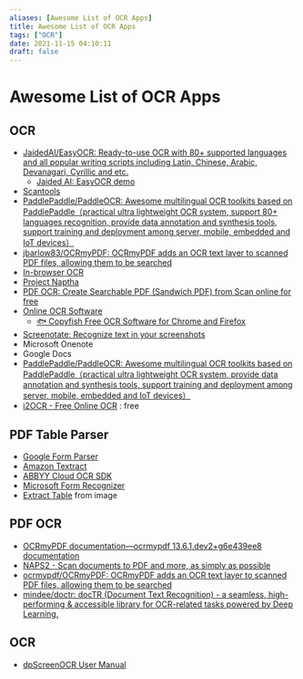 ```yaml
---
aliases: [Awesome List of OCR Apps]
title: Awesome List of OCR Apps
tags: ["OCR"]
date: 2021-11-15 04:10:11
draft: false
---
```


# Awesome List of OCR Apps

## OCR

- [JaidedAI/EasyOCR: Ready-to-use OCR with 80+ supported languages and all popular writing scripts including Latin, Chinese, Arabic, Devanagari, Cyrillic and etc.](https://github.com/JaidedAI/EasyOCR)
    - [Jaided AI: EasyOCR demo](https://www.jaided.ai/easyocr/)
- [Scantools](https://kebekus.gitlab.io/scantools/)
- [PaddlePaddle/PaddleOCR: Awesome multilingual OCR toolkits based on PaddlePaddle（practical ultra lightweight OCR system, support 80+ languages recognition, provide data annotation and synthesis tools, support training and deployment among server, mobile, embedded and IoT devices）](https://github.com/PaddlePaddle/PaddleOCR/)
- [jbarlow83/OCRmyPDF: OCRmyPDF adds an OCR text layer to scanned PDF files, allowing them to be searched](https://github.com/jbarlow83/OCRmyPDF/)
- [In-browser OCR](https://ian-nai.github.io/In-Browser-OCR/)
- [Project Naptha](https://projectnaptha.com/)
- [PDF OCR: Create Searchable PDF (Sandwich PDF) from Scan online for free](https://ocr.space/searchablepdf)
- [Online OCR Software](https://ocr.space/)
    - [🐟 Copyfish Free OCR Software for Chrome and Firefox](https://ocr.space/copyfish/)
- [Screenotate: Recognize text in your screenshots](https://screenotate.com/)
- Microsoft Onenote
- Google Docs
- [PaddlePaddle/PaddleOCR: Awesome multilingual OCR toolkits based on PaddlePaddle（practical ultra lightweight OCR system, provide data annotation and synthesis tools, support training and deployment among server, mobile, embedded and IoT devices）](https://github.com/PaddlePaddle/PaddleOCR)
- [i2OCR - Free Online OCR](https://www.i2ocr.com/) : free

## PDF Table Parser

- [Google Form Parser](https://www.crosstab.io/reviews/google-form-parser)
- [Amazon Textract](https://www.crosstab.io/reviews/amazon-textract)
- [ABBYY Cloud OCR SDK](https://www.crosstab.io/reviews/abbyy-cloud-ocr)
- [Microsoft Form Recognizer](https://www.crosstab.io/reviews/microsoft-form-recognizer)
- [Extract Table](https://extract-table.com/) from image

## PDF OCR

- [OCRmyPDF documentation—ocrmypdf 13.6.1.dev2+g6e439ee8 documentation](https://ocrmypdf.readthedocs.io/en/latest/index.html)
- [NAPS2 - Scan documents to PDF and more, as simply as possible](https://www.naps2.com/)
- [ocrmypdf/OCRmyPDF: OCRmyPDF adds an OCR text layer to scanned PDF files, allowing them to be searched](https://github.com/ocrmypdf/OCRmyPDF)
- [mindee/doctr: docTR (Document Text Recognition) - a seamless, high-performing & accessible library for OCR-related tasks powered by Deep Learning.](https://github.com/mindee/doctr)

## OCR

- [dpScreenOCR User Manual](https://danpla.github.io/dpscreenocr/manual.html)
